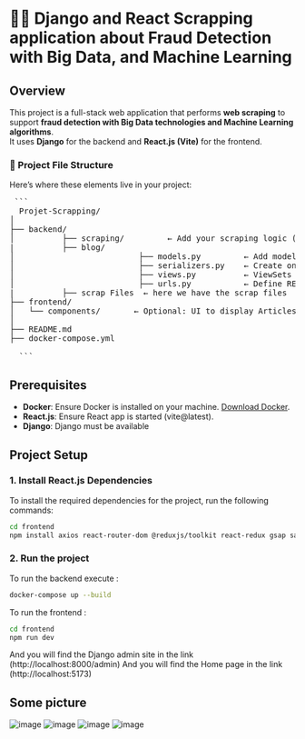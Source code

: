 # 🕵️‍♂️ Django and React Scrapping application  about Fraud Detection with Big Data, and Machine Learning

## Overview
This project is a full-stack web application that performs **web scraping** to support **fraud detection with Big Data technologies and Machine Learning algorithms**.  
It uses **Django** for the backend and **React.js (Vite)** for the frontend.

### 📁 Project File Structure

Here’s where these elements live in your project:

<pre> ```
  Projet-Scrapping/
│
├── backend/
│          ├── scraping/         ← Add your scraping logic (parsers, extractors)
|          ├── blog/ 
│                          ├── models.py         ← Add models: Article, Section, ThesisData
│                          ├── serializers.py    ← Create one serializer for each model
│                          ├── views.py          ← ViewSets to expose Article, Section, ThesisData
│                          ├── urls.py           ← Define REST API endpoints here
|          ├── scrap Files  ← here we have the scrap files  
├── frontend/
│   └── components/       ← Optional: UI to display Articles & visualizations
│
├── README.md
├── docker-compose.yml

  ``` </pre>

## Prerequisites

- **Docker**: Ensure Docker is installed on your machine. [Download Docker](https://www.docker.com/get-started).
- **React.js**: Ensure React app is started (vite@latest).
- **Django**: Django must be available

## Project Setup

### 1. Install React.js Dependencies

To install the required dependencies for the project, run the following commands:

```bash
cd frontend
npm install axios react-router-dom @reduxjs/toolkit react-redux gsap sass swiper vite-plugin-svgr react-chartjs-2 chart.js @gsap/react
```

### 2. Run the project
To run the backend execute :
```bash
docker-compose up --build
```
To run the frontend :
```bash
cd frontend
npm run dev
```

And you will find the Django admin site in the link (http://localhost:8000/admin)
And you will find the Home page in the link (http://localhost:5173)

## Some picture 
![image](https://github.com/user-attachments/assets/821bd428-793e-4325-a336-a1e18ea2baef)
![image](https://github.com/user-attachments/assets/919f5d86-ceb5-46b9-9501-516c2f98ad52)
![image](https://github.com/user-attachments/assets/59301f6f-04af-4f0d-b5ac-9346a6129bea)
![image](https://github.com/user-attachments/assets/76552135-939e-475c-ab4c-e29b922aea4c)

